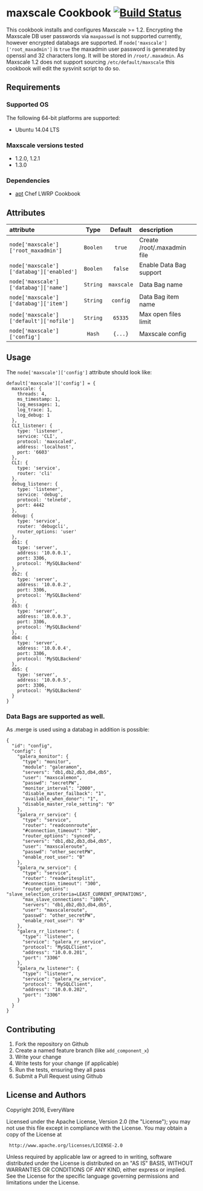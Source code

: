 # maxscale Cookbook [![Build Status](https://travis-ci.org/EveryWareAG/maxscale.svg?branch=master)](https://travis-ci.org/EveryWareAG/maxscale)

This cookbook installs and configures Maxscale >= 1.2.
Encrypting the Maxscale DB user passwords via `maxpasswd` is not supported currently,
however encrypted databags are supported. If `node['maxscale']['root_maxadmin']` is
`true` the maxadmin user password is generated by openssl and 32 characters long.
It will be stored in `/root/.maxadmin`.
As Maxscale 1.2 does not support sourcing `/etc/default/maxscale` this cookbook will
edit the sysvinit script to do so.

## Requirements

### Supported OS

The following 64-bit platforms are supported:

* Ubuntu 14.04 LTS

### Maxscale versions tested

* 1.2.0, 1.2.1
* 1.3.0

### Dependencies

* [apt](https://supermarket.getchef.com/cookbooks/apt) Chef LWRP Cookbook


## Attributes

| attribute                                | Type      | Default    | description                              |
|:-----------------------------------------|:---------:|:----------:|:-----------------------------------------|
| `node['maxscale']['root_maxadmin']`      | `Boolen`  | `true`     | Create /root/.maxadmin file              |
| `node['maxscale']['databag']['enabled']` | `Boolen`  | `false`    | Enable Data Bag support                  |
| `node['maxscale']['databag']['name']`    | `String`  | `maxscale` | Data Bag name                            |
| `node['maxscale']['databag']['item']`    | `String`  | `config`   | Data Bag item name                       |
| `node['maxscale']['default']['nofile']`  | `String`  | `65335`    | Max open files limit                     |
| `node['maxscale']['config']`             | `Hash`    | `{...}`    | Maxscale config                          |

## Usage

The `node['maxscale']['config']` attribute should look like:

```
default['maxscale']['config'] = {
  maxscale: {
    threads: 4,
    ms_timestamp: 1,
    log_messages: 1,
    log_trace: 1,
    log_debug: 1
  },
  CLI_listener: {
    type: 'listener',
    service: 'CLI',
    protocol: 'maxscaled',
    address: 'localhost',
    port: '6603'
  },
  CLI: {
    type: 'service',
    router: 'cli'
  },
  debug_listener: {
    type: 'listener',
    service: 'debug',
    protocol: 'telnetd',
    port: 4442
  },
  debug: {
    type: 'service',
    router: 'debugcli',
    router_options: 'user'
  },
  db1: {
    type: 'server',
    address: '10.0.0.1',
    port: 3306,
    protocol: 'MySQLBackend'
  },
  db2: {
    type: 'server',
    address: '10.0.0.2',
    port: 3306,
    protocol: 'MySQLBackend'
  },
  db3: {
    type: 'server',
    address: '10.0.0.3',
    port: 3306,
    protocol: 'MySQLBackend'
  },
  db4: {
    type: 'server',
    address: '10.0.0.4',
    port: 3306,
    protocol: 'MySQLBackend'
  },
  db5: {
    type: 'server',
    address: '10.0.0.5',
    port: 3306,
    protocol: 'MySQLBackend'
  }
}
```

### Data Bags are supported as well.

As .merge is used using a databag in addition is possible:

```
{
  "id": "config",
  "config": {
    "galera_monitor": {
      "type": "monitor",
      "module": "galeramon",
      "servers": "db1,db2,db3,db4,db5",
      "user": "maxscalemon",
      "passwd": "secretPW",
      "monitor_interval": "2000",
      "disable_master_failback": "1",
      "available_when_donor": "1",
      "disable_master_role_setting": "0"
    },
    "galera_rr_service": {
      "type": "service",
      "router": "readconnroute",
      "#connection_timeout": "300",
      "router_options": "synced",
      "servers": "db1,db2,db3,db4,db5",
      "user": "maxscaleroute",
      "passwd": "other_secretPW",
      "enable_root_user": "0"
    },
    "galera_rw_service": {
      "type": "service",
      "router": "readwritesplit",
      "#connection_timeout": "300",
      "router_options": "slave_selection_criteria=LEAST_CURRENT_OPERATIONS",
      "max_slave_connections": "100%",
      "servers": "db1,db2,db3,db4,db5",
      "user": "maxscaleroute",
      "passwd": "other_secretPW",
      "enable_root_user": "0"
    },
    "galera_rr_listener": {
      "type": "listener",
      "service": "galera_rr_service",
      "protocol": "MySQLClient",
      "address": "10.0.0.201",
      "port": "3306"
    },
    "galera_rw_listener": {
      "type": "listener",
      "service": "galera_rw_service",
      "protocol": "MySQLClient",
      "address": "10.0.0.202",
      "port": "3306"
    }
  }
}
```

## Contributing

1. Fork the repository on Github
2. Create a named feature branch (like `add_component_x`)
3. Write your change
4. Write tests for your change (if applicable)
5. Run the tests, ensuring they all pass
6. Submit a Pull Request using Github

## License and Authors

Copyright 2016, EveryWare

Licensed under the Apache License, Version 2.0 (the "License");
you may not use this file except in compliance with the License.
You may obtain a copy of the License at

     http://www.apache.org/licenses/LICENSE-2.0

Unless required by applicable law or agreed to in writing, software
distributed under the License is distributed on an "AS IS" BASIS,
WITHOUT WARRANTIES OR CONDITIONS OF ANY KIND, either express or implied.
See the License for the specific language governing permissions and
limitations under the License.
